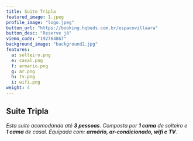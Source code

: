 ```yaml
---
title: Suite Tripla
featured_image: 1.jpeg
profile_image: "logo.jpeg"
button_url: "https://booking.hqbeds.com.br/espacovillaara"
button_desc: "Reserve já"
viemo_code: "192764867"
background_image: "background2.jpg"
features:
  a: solteiro.png 
  e: casal.png
  f: armario.png
  g: ar.png
  h: tv.png
  i: wifi.png
weight: 4
---
```


## Suite Tripla
*Esta suite acomodanda até **3 pessoas**. Composta por **1 cama** de solteiro e **1 cama** de casal. Equipada com: **armário, ar-condicionado, wifi e TV**.*